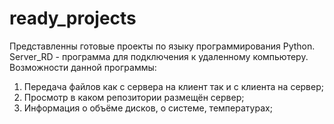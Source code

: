 # ready_projects
Представленны готовые проекты по языку программирования Python.
Server_RD - программа для подключения к удаленному компьютеру. 
Возможности данной программы: 
1. Передача файлов как с сервера на клиент так и с клиента на сервер;
2. Просмотр в каком репозитории размещён сервер;
3. Информация о объёме дисков, о системе, температурах;

